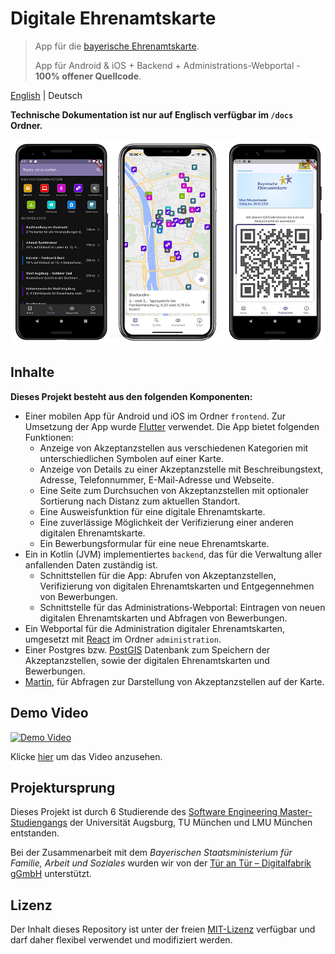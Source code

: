 # Digitale Ehrenamtskarte

> App für die [bayerische Ehrenamtskarte](https://www.lbe.bayern.de/engagement-anerkennen/ehrenamtskarte/index.php).
>
> App für Android & iOS + Backend + Administrations-Webportal - **100% offener Quellcode**.

[English](../../README.md) | Deutsch

**Technische Dokumentation ist nur auf Englisch verfügbar im `/docs` Ordner.**

![Drei Screenshots von der App mit Karte, Suchfunktion und Ausweisfunktion.](../img/phones1.png)

## Inhalte

**Dieses Projekt besteht aus den folgenden Komponenten:**

- Einer mobilen App für Android und iOS im Ordner `frontend`. Zur Umsetzung der App wurde [Flutter](https://flutter.dev/) verwendet.
  Die App bietet folgenden Funktionen:
    - Anzeige von Akzeptanzstellen aus verschiedenen Kategorien mit unterschiedlichen Symbolen auf einer Karte.
    - Anzeige von Details zu einer Akzeptanzstelle mit Beschreibungstext, Adresse, Telefonnummer, E-Mail-Adresse und Webseite.
    - Eine Seite zum Durchsuchen von Akzeptanzstellen mit optionaler Sortierung nach Distanz zum aktuellen Standort.
    - Eine Ausweisfunktion für eine digitale Ehrenamtskarte.
    - Eine zuverlässige Möglichkeit der Verifizierung einer anderen digitalen Ehrenamtskarte.
    - Ein Bewerbungsformular für eine neue Ehrenamtskarte.
- Ein in Kotlin (JVM) implementiertes `backend`, das für die Verwaltung aller anfallenden Daten zuständig ist.
    - Schnittstellen für die App: Abrufen von Akzeptanzstellen, Verifizierung von digitalen Ehrenamtskarten und Entgegennehmen von Bewerbungen.
    - Schnittstelle für das Administrations-Webportal: Eintragen von neuen digitalen Ehrenamtskarten und Abfragen von Bewerbungen.
- Ein Webportal für die Administration digitaler Ehrenamtskarten, umgesetzt mit [React](https://reactjs.org/) im Ordner `administration`.
- Einer Postgres bzw. [PostGIS](https://postgis.net/) Datenbank zum Speichern der Akzeptanzstellen, sowie der digitalen Ehrenamtskarten und Bewerbungen.
- [Martin](https://github.com/urbica/martin), für Abfragen zur Darstellung von Akzeptanzstellen auf der Karte.

## Demo Video

[![Demo Video](https://img.youtube.com/vi/YsEAVG6efVU/0.jpg)]( https://youtu.be/YsEAVG6efVU "Digitale Ehrenamtskarte: Demo und Technologie")

Klicke [hier](https://youtu.be/YsEAVG6efVU ) um das Video anzusehen.

## Projektursprung

Dieses Projekt ist durch 6 Studierende des [Software Engineering Master-Studiengangs](https://elite-se.informatik.uni-augsburg.de/) der Universität Augsburg, 
TU München und LMU München entstanden.

Bei der Zusammenarbeit mit dem _Bayerischen Staatsministerium für Familie, Arbeit und Soziales_ wurden wir von
der [Tür an Tür – Digitalfabrik gGmbH](https://tuerantuer.de/digitalfabrik/) unterstützt.

## Lizenz

Der Inhalt dieses Repository ist unter der freien [MIT-Lizenz](../../LICENSE) verfügbar und darf daher flexibel verwendet und modifiziert werden.
